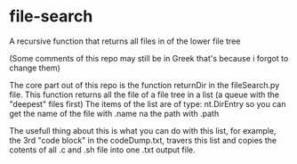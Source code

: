 # file-search
A recursive function that returns all files in of the lower file tree 

(Some comments of this repo may still be in Greek that's because i forgot to change them)

The core part out of this repo is the function returnDir in the fileSearch.py file.
  This function returns all the file of a file tree in a list (a queue with the "deepest" files first)
  The items of the list are of type: nt.DirEntry so you can get the name of the file with .name na the path with .path
  
The usefull thing about this is what you can do with this list, for example, the 3rd "code block" in the codeDump.txt, travers this list and copies the cotents
of all .c and .sh file into one .txt output file.

